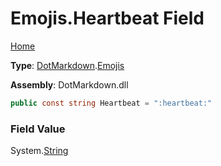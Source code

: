 # Emojis\.Heartbeat Field

[Home](../../../README.md)

**Type**: [DotMarkdown](../../README.md)\.[Emojis](../README.md)

**Assembly**: DotMarkdown\.dll

```csharp
public const string Heartbeat = ":heartbeat:"
```

### Field Value

System\.[String](https://docs.microsoft.com/en-us/dotnet/api/system.string)